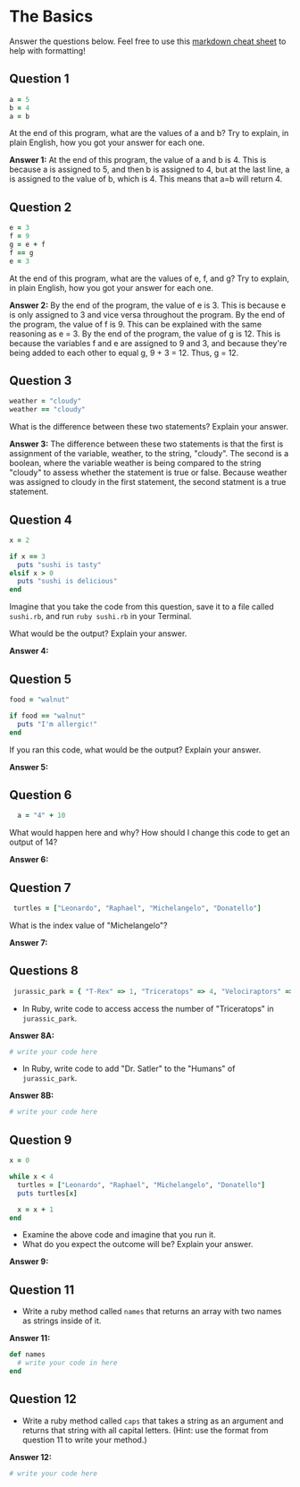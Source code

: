 # The Basics

Answer the questions below. Feel free to use this [markdown cheat sheet](https://guides.github.com/pdfs/markdown-cheatsheet-online.pdf) to help with formatting!

## Question 1

```ruby
a = 5
b = 4
a = b
```

At the end of this program, what are the values of a and b? Try to explain, in plain English, how you got your answer for each one.

**Answer 1:**
At the end of this program, the value of a and b is 4. This is because a is assigned to 5, and then b is assigned to 4, but at the last line, a is assigned to the value of b, which is 4. This means that a=b will return 4.

## Question 2

```ruby
e = 3
f = 9
g = e + f
f == g
e = 3
```

At the end of this program, what are the values of e, f, and g? Try to explain, in plain English, how you got your answer for each one.

**Answer 2:**
By the end of the program, the value of e is 3. This is because e is only assigned to 3 and vice versa throughout the program. By the end of the program, the value of f is 9. This can be explained with the same reasoning as e = 3. By the end of the program, the value of g is 12. This is because the variables f and e are assigned to 9 and 3, and because they're being added to each other to equal g, 9 + 3 = 12. Thus, g = 12.

## Question 3

```ruby
weather = "cloudy"
weather == "cloudy"
```

What is the difference between these two statements? Explain your answer.

**Answer 3:**
The difference between these two statements is that the first is assignment of the variable, weather, to the string, "cloudy". The second is a boolean, where the variable weather is being compared to the string "cloudy" to assess whether the statement is true or false. Because weather was assigned to cloudy in the first statement, the second statment is a true statement.

## Question 4

```ruby
x = 2

if x == 3
  puts "sushi is tasty"
elsif x > 0
  puts "sushi is delicious"
end
```

Imagine that you take the code from this question, save it to a file called `sushi.rb`, and run `ruby sushi.rb` in your Terminal.

What would be the output? Explain your answer.

**Answer 4:**


## Question 5

```ruby
food = "walnut"

if food == "walnut"
  puts "I'm allergic!"
end
```

If you ran this code, what would be the output? Explain your answer.

**Answer 5:**


## Question 6

```ruby
  a = "4" + 10
```

What would happen here and why? How should I change this code to get an output of 14?

**Answer 6:**


## Question 7

```ruby
 turtles = ["Leonardo", "Raphael", "Michelangelo", "Donatello"]
```

What is the index value of "Michelangelo"?

**Answer 7:**


## Questions 8

```ruby
 jurassic_park = { "T-Rex" => 1, "Triceratops" => 4, "Velociraptors" => 6, "Humans" => ["Dr. Malcolm", "Dr. Grant"] }
```

* In Ruby, write code to access access the number of "Triceratops" in `jurassic_park`.

**Answer 8A:**
```ruby
# write your code here
```

* In Ruby, write code to add "Dr. Satler" to the "Humans" of `jurassic_park`.

**Answer 8B:**
```ruby
# write your code here
```

## Question 9

```ruby
x = 0

while x < 4
  turtles = ["Leonardo", "Raphael", "Michelangelo", "Donatello"]
  puts turtles[x]

  x = x + 1
end
```

* Examine the above code and imagine that you run it.
* What do you expect the outcome will be? Explain your answer.

**Answer 9:**


## Question 11

* Write a ruby method called `names` that returns an array with two names as strings inside of it.

**Answer 11:**
```ruby
def names
  # write your code in here
end
```

## Question 12

* Write a ruby method called `caps` that takes a string as an argument and returns that string with all capital letters. (Hint: use the format from question 11 to write your method.)

**Answer 12:**
```ruby
# write your code here
```